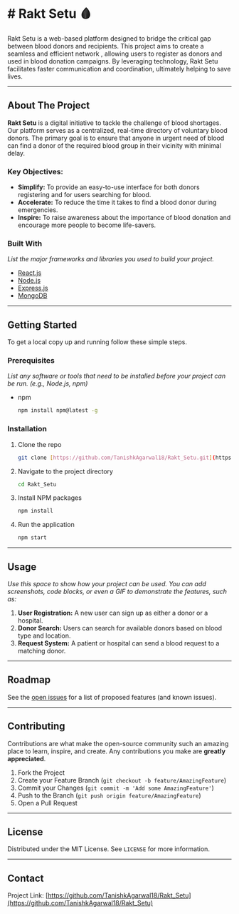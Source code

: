 # # Rakt Setu 🩸

Rakt Setu is a web-based platform designed to bridge the critical gap between blood donors and recipients. This project aims to create a seamless and efficient network , allowing users to register as donors and used in blood donation campaigns. By leveraging technology, Rakt Setu facilitates faster communication and coordination, ultimately helping to save lives.

---

## About The Project

**Rakt Setu** is a digital initiative to tackle the challenge of blood shortages. Our platform serves as a centralized, real-time directory of voluntary blood donors. The primary goal is to ensure that anyone in urgent need of blood can find a donor of the required blood group in their vicinity with minimal delay.

### Key Objectives:

* **Simplify:** To provide an easy-to-use interface for both donors registering and for users searching for blood.
* **Accelerate:** To reduce the time it takes to find a blood donor during emergencies.
* **Inspire:** To raise awareness about the importance of blood donation and encourage more people to become life-savers.

### Built With

*List the major frameworks and libraries you used to build your project.*

* [React.js](https://reactjs.org/)
* [Node.js](https://nodejs.org/)
* [Express.js](https://expressjs.com/)
* [MongoDB](https://www.mongodb.com/)

---

## Getting Started

To get a local copy up and running follow these simple steps.

### Prerequisites

*List any software or tools that need to be installed before your project can be run. (e.g., Node.js, npm)*

* npm
    ```sh
    npm install npm@latest -g
    ```

### Installation

1.  Clone the repo
    ```sh
    git clone [https://github.com/TanishkAgarwal18/Rakt_Setu.git](https://github.com/TanishkAgarwal18/Rakt_Setu.git)
    ```
2.  Navigate to the project directory
    ```sh
    cd Rakt_Setu
    ```
3.  Install NPM packages
    ```sh
    npm install
    ```
4.  Run the application
    ```sh
    npm start
    ```

---

## Usage

*Use this space to show how your project can be used. You can add screenshots, code blocks, or even a GIF to demonstrate the features, such as:*

1.  **User Registration:** A new user can sign up as either a donor or a hospital.
2.  **Donor Search:** Users can search for available donors based on blood type and location.
3.  **Request System:** A patient or hospital can send a blood request to a matching donor.

---

## Roadmap

See the [open issues](https://github.com/TanishkAgarwal18/Rakt_Setu/issues) for a list of proposed features (and known issues).

---

## Contributing

Contributions are what make the open-source community such an amazing place to learn, inspire, and create. Any contributions you make are **greatly appreciated**.

1.  Fork the Project
2.  Create your Feature Branch (`git checkout -b feature/AmazingFeature`)
3.  Commit your Changes (`git commit -m 'Add some AmazingFeature'`)
4.  Push to the Branch (`git push origin feature/AmazingFeature`)
5.  Open a Pull Request

---

## License

Distributed under the MIT License. See `LICENSE` for more information.

---

## Contact


Project Link: [https://github.com/TanishkAgarwal18/Rakt_Setu](https://github.com/TanishkAgarwal18/Rakt_Setu)
